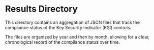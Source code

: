 # Results Directory

This directory contains an aggregation of JSON files that track the compliance status of the Key Security Indicator (KSI) controls.

The files are organized by year and then by month, allowing for a clear, chronological record of the compliance status over time.
